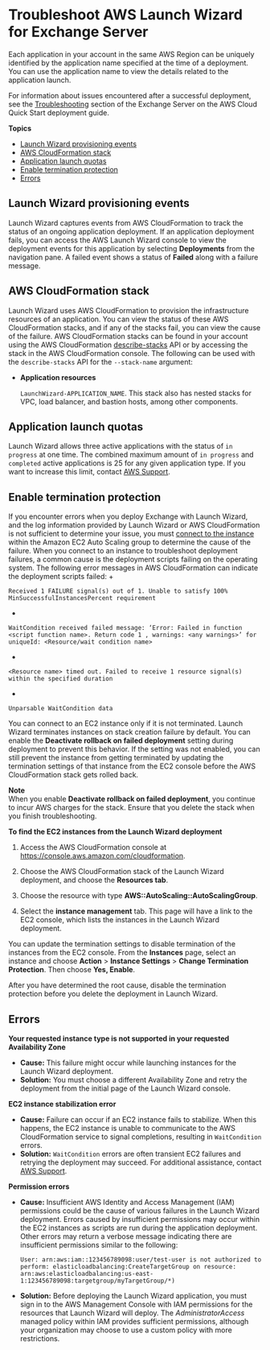 # Troubleshoot AWS Launch Wizard for Exchange Server<a name="launch-wizard-exchange-troubleshooting"></a>

Each application in your account in the same AWS Region can be uniquely identified by the application name specified at the time of a deployment\. You can use the application name to view the details related to the application launch\.

For information about issues encountered after a successful deployment, see the [Troubleshooting](https://aws-quickstart.github.io/quickstart-microsoft-exchange/#_troubleshooting) section of the Exchange Server on the AWS Cloud Quick Start deployment guide\.

**Topics**
+ [Launch Wizard provisioning events](#launch-wizard-exchange-provisioning)
+ [AWS CloudFormation stack](#launch-wizard-exchange-cloudformation)
+ [Application launch quotas](#launch-wizard-exchange-quotas)
+ [Enable termination protection](#launch-wizard-exchange-terminate-protection)
+ [Errors](#launch-wizard-exchange-errors)

## Launch Wizard provisioning events<a name="launch-wizard-exchange-provisioning"></a>

Launch Wizard captures events from AWS CloudFormation to track the status of an ongoing application deployment\. If an application deployment fails, you can access the AWS Launch Wizard console to view the deployment events for this application by selecting **Deployments** from the navigation pane\. A failed event shows a status of **Failed** along with a failure message\. 

## AWS CloudFormation stack<a name="launch-wizard-exchange-cloudformation"></a>

Launch Wizard uses AWS CloudFormation to provision the infrastructure resources of an application\. You can view the status of these AWS CloudFormation stacks, and if any of the stacks fail, you can view the cause of the failure\. AWS CloudFormation stacks can be found in your account using the AWS CloudFormation [describe\-stacks](https://docs.aws.amazon.com/AWSCloudFormation/latest/UserGuide/using-cfn-describing-stacks.html) API or by accessing the stack in the AWS CloudFormation console\. The following can be used with the `describe-stacks` API for the `--stack-name` argument:
+ **Application resources**

  `LaunchWizard-APPLICATION_NAME`\. This stack also has nested stacks for VPC, load balancer, and bastion hosts, among other components\.

## Application launch quotas<a name="launch-wizard-exchange-quotas"></a>

Launch Wizard allows three active applications with the status of `in progress` at one time\. The combined maximum amount of `in progress` and `completed` active applications is 25 for any given application type\. If you want to increase this limit, contact [AWS Support](https://aws.amazon.com/contact-us)\.

## Enable termination protection<a name="launch-wizard-exchange-terminate-protection"></a>

If you encounter errors when you deploy Exchange with Launch Wizard, and the log information provided by Launch Wizard or AWS CloudFormation is not sufficient to determine your issue, you must [connect to the instance](https://docs.aws.amazon.com/AWSEC2/latest/WindowsGuide/connecting_to_windows_instance.html) within the Amazon EC2 Auto Scaling group to determine the cause of the failure\. When you connect to an instance to troubleshoot deployment failures, a common cause is the deployment scripts failing on the operating system\. The following error messages in AWS CloudFormation can indicate the deployment scripts failed:
+ 

  ```
  Received 1 FAILURE signal(s) out of 1. Unable to satisfy 100% MinSuccessfulInstancesPercent requirement
  ```
+ 

  ```
  WaitCondition received failed message: ‘Error: Failed in function <script function name>. Return code 1 , warnings: <any warnings>’ for uniqueId: <Resource/wait condition name>
  ```
+ 

  ```
  <Resource name> timed out. Failed to receive 1 resource signal(s) within the specified duration
  ```
+ 

  ```
  Unparsable WaitCondition data
  ```

 You can connect to an EC2 instance only if it is not terminated\. Launch Wizard terminates instances on stack creation failure by default\. You can enable the **Deactivate rollback on failed deployment** setting during deployment to prevent this behavior\. If the setting was not enabled, you can still prevent the instance from getting terminated by updating the termination settings of that instance from the EC2 console before the AWS CloudFormation stack gets rolled back\.

**Note**  
When you enable **Deactivate rollback on failed deployment**, you continue to incur AWS charges for the stack\. Ensure that you delete the stack when you finish troubleshooting\.

**To find the EC2 instances from the Launch Wizard deployment**

1. Access the AWS CloudFormation console at [https://console\.aws\.amazon\.com/cloudformation](https://console.aws.amazon.com/cloudformation/)\.

1. Choose the AWS CloudFormation stack of the Launch Wizard deployment, and choose the **Resources tab**\.

1. Choose the resource with type **AWS::AutoScaling::AutoScalingGroup**\.

1. Select the **instance management** tab\. This page will have a link to the EC2 console, which lists the instances in the Launch Wizard deployment\.

You can update the termination settings to disable termination of the instances from the EC2 console\. From the **Instances** page, select an instance and choose **Action** > **Instance Settings** > **Change Termination Protection**\. Then choose **Yes, Enable**\.

After you have determined the root cause, disable the termination protection before you delete the deployment in Launch Wizard\.

## Errors<a name="launch-wizard-exchange-errors"></a>

**Your requested instance type is not supported in your requested Availability Zone**
+ **Cause:** This failure might occur while launching instances for the Launch Wizard deployment\.
+ **Solution:** You must choose a different Availability Zone and retry the deployment from the initial page of the Launch Wizard console\.

**EC2 instance stabilization error**
+ **Cause:** Failure can occur if an EC2 instance fails to stabilize\. When this happens, the EC2 instance is unable to communicate to the AWS CloudFormation service to signal completions, resulting in `WaitCondition` errors\.
+ **Solution:** `WaitCondition` errors are often transient EC2 failures and retrying the deployment may succeed\. For additional assistance, contact [AWS Support](https://aws.amazon.com/contact-us)\.

**Permission errors**
+ **Cause:** Insufficient AWS Identity and Access Management \(IAM\) permissions could be the cause of various failures in the Launch Wizard deployment\. Errors caused by insufficient permissions may occur within the EC2 instances as scripts are run during the application deployment\. Other errors may return a verbose message indicating there are insufficient permissions similar to the following:

  ```
  User: arn:aws:iam::123456789098:user/test-user is not authorized to perform: elasticloadbalancing:CreateTargetGroup on resource: arn:aws:elasticloadbalancing:us-east-1:123456789098:targetgroup/myTargetGroup/*)
  ```
+ **Solution:** Before deploying the Launch Wizard application, you must sign in to the AWS Management Console with IAM permissions for the resources that Launch Wizard will deploy\. The *AdministratorAccess* managed policy within IAM provides sufficient permissions, although your organization may choose to use a custom policy with more restrictions\.